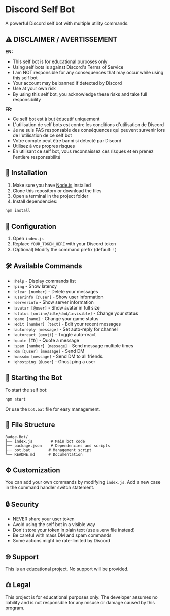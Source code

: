 # Discord Self Bot

A powerful Discord self bot with multiple utility commands.

## ⚠️ DISCLAIMER / AVERTISSEMENT

**EN:**
- This self bot is for educational purposes only
- Using self bots is against Discord's Terms of Service
- I am NOT responsible for any consequences that may occur while using this self bot
- Your account may be banned if detected by Discord
- Use at your own risk
- By using this self bot, you acknowledge these risks and take full responsibility

**FR:**
- Ce self bot est à but éducatif uniquement
- L'utilisation de self bots est contre les conditions d'utilisation de Discord
- Je ne suis PAS responsable des conséquences qui peuvent survenir lors de l'utilisation de ce self bot
- Votre compte peut être banni si détecté par Discord
- Utilisez à vos propres risques
- En utilisant ce self bot, vous reconnaissez ces risques et en prenez l'entière responsabilité

## 🚀 Installation

1. Make sure you have [Node.js](https://nodejs.org/) installed
2. Clone this repository or download the files
3. Open a terminal in the project folder
4. Install dependencies:
```bash
npm install
```

## 📝 Configuration

1. Open `index.js`
2. Replace `YOUR_TOKEN_HERE` with your Discord token
3. (Optional) Modify the command prefix (default: `!`)

## 🛠️ Available Commands

- `!help` - Display commands list
- `!ping` - Show latency
- `!clear [number]` - Delete your messages
- `!userinfo [@user]` - Show user information
- `!serverinfo` - Show server information
- `!avatar [@user]` - Show avatar in full size
- `!status [online/idle/dnd/invisible]` - Change your status
- `!game [name]` - Change your game status
- `!edit [number] [text]` - Edit your recent messages
- `!autoreply [message]` - Set auto-reply for channel
- `!autoreact [emoji]` - Toggle auto-react
- `!quote [ID]` - Quote a message
- `!spam [number] [message]` - Send message multiple times
- `!dm [@user] [message]` - Send DM
- `!massdm [message]` - Send DM to all friends
- `!ghostping [@user]` - Ghost ping a user

## 🚀 Starting the Bot

To start the self bot:
```bash
npm start
```

Or use the `bot.bat` file for easy management.

## 📂 File Structure

```
Badge-Bot/
├── index.js        # Main bot code
├── package.json    # Dependencies and scripts
├── bot.bat        # Management script
└── README.md      # Documentation
```

## ⚙️ Customization

You can add your own commands by modifying `index.js`. Add a new case in the command handler switch statement.

## 🔒 Security

- NEVER share your user token
- Avoid using the self bot in a visible way
- Don't store your token in plain text (use a .env file instead)
- Be careful with mass DM and spam commands
- Some actions might be rate-limited by Discord

## 🌐 Support

This is an educational project. No support will be provided.

## ⚖️ Legal

This project is for educational purposes only. The developer assumes no liability and is not responsible for any misuse or damage caused by this program. 
